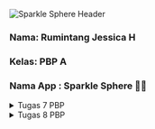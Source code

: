 ![Sparkle Sphere Header](https://i.pinimg.com/564x/4f/1f/85/4f1f8588100c09ee126be1e66483ade8.jpg)
### Nama: Rumintang Jessica H <br>
### Kelas: PBP A <br> 
### Nama App : Sparkle Sphere 🔮💍
<details>
<summary> Tugas 7 PBP </summary>

# Tugas 7

## 1. Apa perbedaan utama antara stateless dan stateful widget dalam konteks pengembangan aplikasi Flutter?
* **Stateless Widget** : Stateless widget adalah widget yang tidak memerlukan state mutable. Ini berarti bahwa stateless widget tidak menyimpan data yang akan berubah. Contohnya termasuk ikon, teks, dan tombol yang tidak bergantung pada keadaan tertentu.
* **Stateful Widget** : Stateful widget adalah widget yang mengelola state yang mungkin berubah selama masa hidup widget. Ini bisa sesuatu seperti data yang diambil dari internet, atau status tombol yang bisa ditekan.

| Feature | Stateless Widget | Stateful Widget |
|---------|------------------|-----------------|
| State | Tidak memiliki state | Memiliki state yang dapat berubah |
| Lifecycle | Dibuat sekali | Memiliki siklus hidup yang kompleks |
| When to Use | UI statis seperti teks dan ikon | UI dinamis seperti checkboxes, sliders |
| Performance | Lebih efisien | Memerlukan lebih banyak sumber daya |

## 2. Sebutkan seluruh widget yang kamu gunakan untuk menyelesaikan tugas ini dan jelaskan fungsinya masing-masing.
* MaterialApp: Widget ini adalah titik awal aplikasi Flutter yang menggunakan material design. Ia mengatur tema dan navigasi di aplikasi.

* Scaffold: Memberikan struktur dasar untuk tampilan layar dengan app bar, body, dan floating action button.

* AppBar: Menampilkan app bar di atas layar yang biasanya berisi judul dan aksi.

* Text: Menampilkan string teks dengan gaya tertentu di layar.

* SingleChildScrollView: Memberikan kemampuan scroll pada konten yang mungkin melebihi ruang layar.

* Padding: Menambahkan jarak di sekeliling widget anaknya.

* Column: Mengatur anak-anaknya dalam kolom vertikal.

* GridView: Mengatur anak-anaknya dalam grid dua dimensi.

* Icon: Menampilkan ikon dari set ikon material.

* InkWell: Memberikan efek visual ketika disentuh dan bisa digunakan untuk mendeteksi berbagai jenis input pengguna.

* Container: Menyediakan kotak untuk mendekorasi atau mengubah ukuran widget anaknya.

* Center: Menengahkan widget anaknya secara horizontal dan vertikal dalam ruang yang tersedia.

* Material: Mengikuti prinsip desain Material, digunakan untuk memberikan efek visual pada InkWell.

* SnackBar: Widget yang muncul di bagian bawah layar untuk memberikan pesan sementara kepada pengguna.

* ShopItem: Bukan widget, tetapi sebuah kelas yang memodelkan data yang akan digunakan oleh widget.

* ShopCard: Widget yang dibuat khusus yang menampilkan informasi dari objek ShopItem.

* ThemeData: Mengonfigurasi tema umum aplikasi termasuk warna, tipe teks, dan elemen desain lainnya.

* ColorScheme: Menentukan skema warna untuk ThemeData.

## 3. Jelaskan bagaimana cara kamu mengimplementasikan checklist di atas secara step-by-step (bukan hanya sekadar mengikuti tutorial)
**1. Setup Project**
Saya mulai dengan membuat proyek Flutter baru menggunakan terminal dengan perintah flutter create sparkle_sphere.
Kemudian, saya masuk ke direktori proyek dengan cd sparkle_sphere dan membuka kode sumber dengan editor pilihan saya.
**2. Membuat Model Shop Item**
Saya membuat model ShopItem dan menambahkan properti warna untuk dapat mengkostumisasi
```
class ShopItem {
  final String name;
  final IconData icon;
  final Color color;  // Properti warna baru

  ShopItem(this.name, this.icon, this.color);
}
```
**3. Membuat Stateless Widget**
Karena halaman utama tidak memerlukan state, saya mengubah MyHomePage menjadi StatelessWidget dan menghapus segala state yang tidak diperlukan.
```
class MyHomePage extends StatelessWidget {
  // Constructor remains the same
  // Remove all stateful logic
  @override
  Widget build(BuildContext context) {
    // Scaffold and other UI components
  }
}
```
**4. Menambahkan Data**
Saya menambahkan data produk dalam bentuk List<ShopItem> di atas MyHomePage.
```
final List<ShopItem> items = [
    ShopItem("Lihat Item", Icons.checklist, const Color.fromARGB(255, 236, 147, 176)),
    ShopItem("Tambah Item", Icons.add_shopping_cart, const Color.fromARGB(255, 234, 102, 146)),
    ShopItem("Logout", Icons.logout, Color.fromARGB(255, 220, 80, 127))
];
```
Saya juga mengkostumisasi tiap widget agar memiliki warna yang berbeda
**5. Membangun Tampilan**
Saya membangun tampilan menggunakan `Scaffold` dan `AppBar`, kemudian menambahkan `GridView` untuk menampilkan daftar produk.
dart
```
@override
Widget build(BuildContext context) {
  return Scaffold(
    appBar: AppBar(
      title: Text('Sparkle Sphere Shop'),
    ),
    body: GridView.builder(
      // Configurations for GridView
      itemCount: items.length,
      itemBuilder: (context, index) {
        return ShopCard(items[index]);
      },
    ),
  );
}
```
**6. Membuat ShopCard Widget**
Saya membuat `ShopCard` sebagai `StatelessWidget` yang akan menampilkan `ShopItem`.
dart
```
class ShopCard extends StatelessWidget {
  final ShopItem item;
  const ShopCard(this.item, {Key? key}) : super(key: key);

  @override
  Widget build(BuildContext context) {
    // Returns a card with InkWell that shows a SnackBar on tap
  }
}
```
**7. Implementasi Interaksi**
Pada `InkWell` di dalam `ShopCard`, saya menambahkan interaksi untuk menampilkan SnackBar ketika card ditekan.
dart
```
InkWell(
  onTap: () {
    ScaffoldMessenger.of(context).showSnackBar(
      SnackBar(content: Text('Selected ${item.name}')),
    );
  },
  // Additional UI components
),
```
**8. Menjalankan Aplikasi**
Setelah selesai dengan _code_, saya menjalankan aplikasi dengan `flutter run` di terminal untuk melihat hasilnya.

</details>

<details>
<summary> Tugas 8 PBP </summary>

# Tugas 8

## 1. Jelaskan perbedaan antara Navigator.push() dan Navigator.pushReplacement(), disertai dengan contoh mengenai penggunaan kedua metode tersebut yang tepat!
Navigator.push() dan Navigator.pushReplacement() adalah dua metode yang digunakan dalam Flutter untuk navigasi antar halaman. Berikut adalah perbedaan utama antara keduanya:

* **Navigator.push():** <br>
  Digunakan untuk menambahkan rute baru ke tumpukan navigator, yang memungkinkan Anda kembali ke rute sebelumnya.
  Hal ini berguna ketika Anda ingin mempertahankan state rute sebelumnya dan mungkin ingin kembali ke sana, seperti dalam kasus navigasi ke detail sebuah item dari daftar. <br><br>
  Contoh Penggunaan Navigator.push(): <br>
  ```
  // Dalam Flutter, navigasi ke halaman detail.
  Navigator.push(
    context,
    MaterialPageRoute(builder: (context) => DetailPage()),
  );
  ```
  Dalam contoh tersebut, ketika user menavigasi ke DetailPage, halaman sebelumnya tetap ada di tumpukan. Pengguna dapat kembali ke halaman sebelumnya dengan menggunakan tombol back.<br><br>

* **Navigator.pushReplacement():** <br>
  Menggantikan rute saat ini dengan rute baru di tumpukan navigator, sehingga Anda tidak dapat kembali ke rute sebelumnya.
  Ini berguna ketika Anda tidak ingin pengguna kembali ke halaman sebelumnya, seperti dalam kasus navigasi dari layar splash ke layar home atau setelah proses login selesai.<br><br>
  Contoh Penggunaan Navigator.pushReplacement():<br>
  ```
  // Dalam Flutter, navigasi ke Home Page setelah login dan menghapus stack sebelumnya.
  Navigator.pushReplacement(
    context,
    MaterialPageRoute(builder: (context) => HomePage()),
  );
  ```
  Dalam contoh tersebut, setelah user navigasi ke HomePage, halaman login tidak lagi tersedia. Jika pengguna menekan tombol back, mereka tidak akan kembali ke layar login.

Ringkasnya, Navigator.push() menambahkan halaman baru ke tumpukan, memungkinkan navigasi "mundur", sementara Navigator.pushReplacement() menggantikan halaman saat ini sehingga tidak ada opsi untuk kembali ke halaman yang digantikan.

## 2. Jelaskan masing-masing layout widget pada Flutter dan konteks penggunaannya masing-masing!
Dalam Flutter, widget tata letak digunakan untuk mengatur posisi dan ukuran widget anak lainnya. Berikut adalah penjelasan masing-masing widget tata letak yang umum digunakan di Flutter dan konteks penggunaannya:<br>

* Container: Widget yang serba guna, dapat digunakan untuk mendekorasi, memberi ukuran, padding, margin, dan melakukan transformasi terhadap widget anaknya. Gunakan Container ketika Anda ingin menambahkan style khusus atau batasan pada widget tunggal.

* Column: Mirip dengan Row, tetapi menyusun widget anaknya secara vertikal. Gunakan Column untuk menyusun widget seperti daftar atau formulir yang memanjang ke bawah.

* Padding: Memberikan ruang di sekitar widget anaknya. Padding sering digunakan untuk memberi jarak antara batas widget dengan widget lain atau dengan batas layar.

* Align: Menyelaraskan widget anaknya di dalam dirinya sendiri sesuai dengan alignment yang diberikan. Gunakan Align untuk menempatkan widget anak di lokasi tertentu, seperti tengah, kanan atas, atau kiri bawah.

* ListView: Widget scrollable yang menyusun widget anaknya secara linier. Ideal untuk daftar item yang dapat digulir seperti daftar email atau chat.

* GridView: Widget scrollable yang menyusun widget anaknya dalam format grid dua dimensi. Gunakan GridView untuk menampilkan koleksi item seperti galeri foto atau ikon.

* Wrap: Menyusun widget anaknya dan secara otomatis mengalir ke baris atau kolom berikutnya jika tidak ada ruang cukup. Sangat berguna untuk tag atau chip yang jumlahnya dinamis dan perlu dibungkus ke baris selanjutnya.

## 3. Sebutkan apa saja elemen input pada form yang kamu pakai pada tugas kali ini dan jelaskan mengapa kamu menggunakan elemen input tersebut!
Dalam tugas kali ini saya menggunakan `TextFormField`:

1. **TextFormField untuk Nama Item**: Elemen input ini digunakan untuk memungkinkan pengguna memasukkan nama item. TextFormField dipilih karena cocok untuk input teks sederhana. Validator digunakan untuk memastikan bahwa input tidak boleh kosong, menegaskan bahwa setiap item harus memiliki nama untuk identifikasi yang jelas.

2. **TextFormField untuk Jumlah (Amount)**: Elemen ini digunakan untuk memasukkan jumlah item. Jenis inputnya disetel ke TextInputType.number untuk memudahkan pengguna memasukkan angka dan untuk mencegah input non-numerik. Validator juga memastikan bahwa jumlah tidak boleh kosong dan harus berupa angka, yang penting untuk inventarisasi dan manajemen stok.

3. **TextFormField untuk Deskripsi**: Elemen ini digunakan untuk memasukkan deskripsi lebih lanjut tentang item. Deskripsi berguna untuk memberikan informasi tambahan tentang item, seperti detail, spesifikasi, atau instruksi penggunaan. Sama seperti input nama, validator memastikan bahwa deskripsi tidak boleh kosong untuk memastikan informasi yang cukup tentang item tersebut.

Keputusan menggunakan TextFormField untuk ketiga elemen input ini didasarkan pada kebutuhan untuk mengumpulkan informasi teks dari pengguna. TextFormField menyediakan cara yang fleksibel dan mudah digunakan untuk input teks, lengkap dengan fitur validasi bawaan yang memastikan data yang diinputkan pengguna memenuhi kriteria tertentu. Ini penting untuk menjaga konsistensi data dan mencegah kesalahan penggunaan aplikasi.

## 4. Bagaimana penerapan clean architecture pada aplikasi Flutter?
Penerapan clean architecture dalam pengembangan aplikasi Flutter melibatkan pemisahan kode menjadi lapisan yang berbeda dengan tanggung jawab yang jelas. Clean architecture bertujuan untuk membuat kode yang mudah diuji, dipelihara, dan diperluas. Berikut ini adalah cara penerapan clean architecture pada aplikasi Flutter:

1. **Pembagian Lapisan Aplikasi**: 
   - **Presentation Layer**: Mengandung widget dan logika tampilan. Layer ini bertanggung jawab untuk menampilkan data ke pengguna dan menerima input dari pengguna. Ini sering menggunakan model seperti BLoC (Business Logic Component) atau ViewModel untuk memisahkan logika bisnis dari UI.
   - **Domain Layer**: Inti dari aplikasi Anda. Ini berisi entitas (model data dasar), kasus penggunaan, dan abstraksi dari repositori. Layer ini seharusnya tidak bergantung pada layer lain dan mewakili aturan bisnis aplikasi.
   - **Data Layer**: Bertanggung jawab untuk mengakses data dari berbagai sumber (API, database lokal, dll). Ini termasuk repositori, data source (remote dan local), dan model data yang lebih kompleks yang biasanya mencakup logika serialisasi/deserialisasi.

2. **Dependency Inversion**: Modul tingkat atas tidak boleh bergantung pada modul tingkat bawah. Sebagai gantinya, kedua modul tersebut harus bergantung pada abstraksi. Dalam praktiknya, ini sering berarti bahwa layer data dan domain mendefinisikan interface atau abstraksi yang diimplementasikan di layer data tetapi digunakan di domain.

3. **Penggunaan Kasus Penggunaan**: Di domain layer, Anda mendefinisikan kasus penggunaan yang menggambarkan aksi yang dapat dilakukan dalam aplikasi Anda. Setiap kasus penggunaan mewakili satu tindakan spesifik dan interaksi dengan repositori.

4. **Prinsip Single Responsibility**: Setiap kelas harus memiliki tanggung jawab tunggal dan alasan untuk berubah. Ini membantu dalam memelihara dan menguji kode.

5. **Dependency Injection**: Menggunakan dependency injection (DI) untuk memasok objek yang diperlukan ke kelas daripada membuatnya secara langsung di dalam kelas. Ini meningkatkan fleksibilitas dan memudahkan pengujian.

6. **Testing**: Arsitektur yang bersih memudahkan pengujian unit dan pengujian integrasi. Setiap lapisan bisa diuji secara terpisah. Mocking dan stubbing menjadi lebih mudah dengan adanya abstraksi dan dependency injection.

7. **Modularity**: Membagi aplikasi menjadi modul atau paket yang berbeda berdasarkan fitur atau fungsionalitas dapat membantu dalam mengelola dependensi dan memastikan kode tetap bersih.

Dengan menggunakan clean architecture, pengembangan aplikasi Flutter menjadi lebih terstruktur, mudah untuk diuji, dan mudah untuk dipelihara. Ini juga mempermudah tim untuk bekerja secara kolaboratif pada proyek yang sama, karena struktur yang jelas dan pemisahan tanggung jawab.

## 5. Jelaskan bagaimana cara kamu mengimplementasikan checklist di atas secara step-by-step! (bukan hanya sekadar mengikuti tutorial)

### Menambahkan Drawer Menu untuk Navigasi di Flutter
Mengintegrasikan drawer menu ke dalam aplikasi Flutter saya akan memudahkan navigasi antarhalaman. Ini adalah menu yang muncul dari sisi layar dan berisi tautan navigasi ke berbagai halaman di aplikasi.

#### Langkah 1: Mempersiapkan Berkas untuk Drawer
* Pertama, saya membuka proyek Flutter yang telah saya kerjakan sebelumnya.
* Di dalam direktori `widgets`, saya membuat berkas baru yang saya beri nama `left_drawer.dart`.
* Kemudian, saya menambahkan kode berikut ke dalam `left_drawer.dart`:

    ```
    import 'package:flutter/material.dart';
    import 'package:sparkle_sphere/screens/menu.dart';
    import 'package:sparkle_sphere/screens/shoplist_form.dart';

    class LeftDrawer extends StatelessWidget {
      const LeftDrawer({super.key});

      @override
      Widget build(BuildContext context) {
        return Drawer(
          child: ListView(
            children: [
              const DrawerHeader(
                decoration: BoxDecoration(
                  color: Colors.indigo,
                ),
                child: Text(
                  'Sparkle Sphere',
                  style: TextStyle(
                    fontSize: 30,
                    fontWeight: FontWeight.bold,
                    color: Colors.white,
                  ),
                ),
              ),
              ListTile(
                leading: const Icon(Icons.home_outlined),
                title: const Text('Halaman Utama'),
                onTap: () {
                  Navigator.pushReplacement(
                    context,
                    MaterialPageRoute(builder: (context) => MyHomePage()),
                  );
                },
              ),
              ListTile(
                leading: const Icon(Icons.add_shopping_cart),
                title: const Text('Tambahkan Item'),
                onTap: () {
                  Navigator.push(
                    context,
                    MaterialPageRoute(builder: (context) => const ShopFormPage()),
                  );
                },
              ),
            ],
          ),
        );
      }
    }
    ```

#### Langkah 2: Mengimplementasikan Drawer di Halaman Utama
* Saya mengimpor `left_drawer.dart` ke dalam `menu.dart`.
* Di dalam `MyHomePage`, saya memasukkan `LeftDrawer` ke dalam `Scaffold`:

    ```
    import 'package:flutter/material.dart';
    import 'package:sparkle_sphere/widgets/left_drawer.dart';

    class MyHomePage extends StatelessWidget {
      // Kode lainnya

      @override
      Widget build(BuildContext context) {
        return Scaffold(
          appBar: AppBar(
            title: const Text('Sparkle Sphere'),
          ),
          drawer: const LeftDrawer(),
          // Body dari Scaffold
        );
      }
    }
    ```

#### Langkah 3: Menambahkan Form untuk Input Data (ShopFormPage)
* Saya membuat form di `shoplist_form.dart` untuk memasukkan data item.
* Saya menambahkan `TextFormField` untuk nama, jumlah, dan deskripsi item, serta tombol 'Simpan'.

    ```
    import 'package:flutter/material.dart';
    import 'package:sparkle_sphere/widgets/left_drawer.dart';

    class ShopFormPage extends StatefulWidget {
      const ShopFormPage({super.key});

      @override
      State<ShopFormPage> createState() => _ShopFormPageState();
    }

    class _ShopFormPageState extends State<ShopFormPage> {
      final _formKey = GlobalKey<FormState>();
      String _name = "";
      int _amount = 0;
      String _description = "";

      @override
      Widget build(BuildContext context) {
        return Scaffold(
          appBar: AppBar(
            title: const Center(
              child: Text('Form Tambahkan Item'),
            ),
            backgroundColor: Colors.indigo,
            foregroundColor: Colors.white,
          ),
          drawer: const LeftDrawer(),
          body: Form(
            key: _formKey,
            child: SingleChildScrollView(
              // Isi dengan TextFormField untuk _name, _amount, dan _description
            ),
          ),
        );
      }
    }
    ```

#### Langkah 4: Menambahkan Fitur Navigasi pada Tombol di ShopCard
* Saya menambahkan fungsi navigasi pada tombol di `menu.dart`. Saat tombol "Tambahkan Item" ditekan, aplikasi akan berpindah ke `ShopFormPage`.

    ```
    // Kode untuk ShopItem di menu.dart
    onTap: () {
      if (item.name == "Tambahkan Item") {
        Navigator.push(
          context,
          MaterialPageRoute(builder: (context) => ShopFormPage()),
        );
      }
    },
    ```

Dengan mengikuti langkah-langkah ini, saya berhasil menambahkan drawer menu untuk navigasi, membuat halaman form untuk input data, dan menambahkan navigasi pada tombol di aplikasi Flutter saya.
</details>